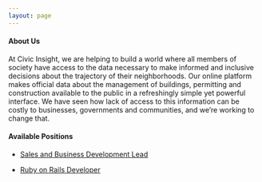 ```yaml
---
layout: page
---
```



#### About Us
At Civic Insight, we are helping to build a world where all members of society have access to the data necessary to make informed and inclusive decisions about the trajectory of their neighborhoods. Our online platform makes official data about the management of buildings, permitting and construction available to the public in a refreshingly simple yet powerful interface. We have seen how lack of access to this information can be costly to businesses, governments and communities, and we’re working to change that.


#### Available Positions

  - [Sales and Business Development Lead](/jobs/sales-and-business-development-lead.html)
  
  - [Ruby on Rails Developer](/jobs/ruby-on-rails-developer.html)